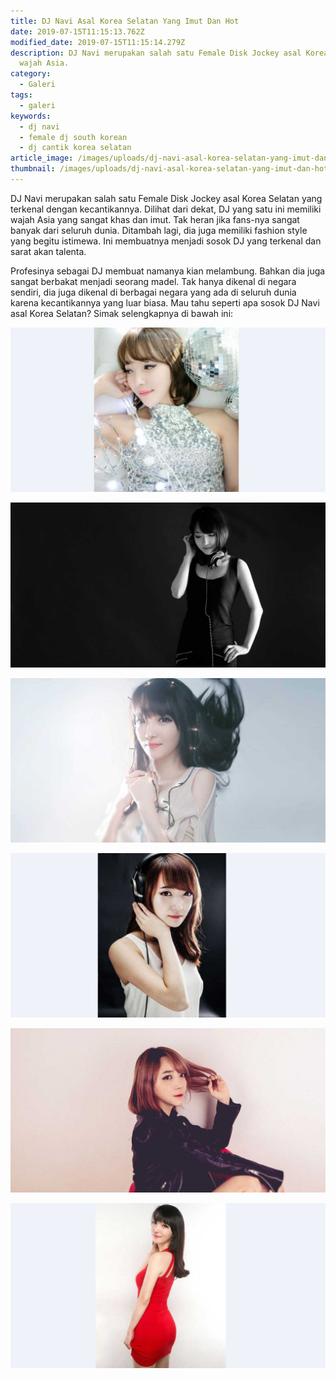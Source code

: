 ```yaml
---
title: DJ Navi Asal Korea Selatan Yang Imut Dan Hot
date: 2019-07-15T11:15:13.762Z
modified_date: 2019-07-15T11:15:14.279Z
description: DJ Navi merupakan salah satu Female Disk Jockey asal Korea Selatan yang terkenal dengan kecantikannya. Dilihat dari dekat, DJ yang satu ini memiliki
  wajah Asia.
category:
  - Galeri
tags:
  - galeri
keywords:
  - dj navi
  - female dj south korean
  - dj cantik korea selatan
article_image: /images/uploads/dj-navi-asal-korea-selatan-yang-imut-dan-hot-4.jpg
thumbnail: /images/uploads/dj-navi-asal-korea-selatan-yang-imut-dan-hot-4-010.jpg
---
```

DJ Navi merupakan salah satu Female Disk Jockey asal Korea Selatan yang terkenal dengan kecantikannya. Dilihat dari dekat, DJ yang satu ini memiliki wajah Asia yang sangat khas dan imut. Tak heran jika fans-nya sangat banyak dari seluruh dunia. Ditambah lagi, dia juga memiliki fashion style yang begitu istimewa. Ini membuatnya menjadi sosok DJ yang terkenal dan sarat akan talenta. 

Profesinya sebagai DJ membuat namanya kian melambung. Bahkan dia juga sangat berbakat menjadi seorang madel. Tak hanya dikenal di negara sendiri, dia juga dikenal di berbagai negara yang ada di seluruh dunia karena kecantikannya yang luar biasa. Mau tahu seperti apa sosok DJ Navi asal Korea Selatan? Simak selengkapnya di bawah ini:

![DJ Navi Asal Korea Selatan Yang Imut Dan Hot](/images/uploads/dj-navi-asal-korea-selatan-yang-imut-dan-hot-6.jpg)

![DJ Navi Asal Korea Selatan Yang Imut Dan Hot](/images/uploads/dj-navi-asal-korea-selatan-yang-imut-dan-hot-5.jpg)

![DJ Navi Asal Korea Selatan Yang Imut Dan Hot](/images/uploads/dj-navi-asal-korea-selatan-yang-imut-dan-hot-4.jpg)

![DJ Navi Asal Korea Selatan Yang Imut Dan Hot](/images/uploads/dj-navi-asal-korea-selatan-yang-imut-dan-hot-3.jpg)

![DJ Navi Asal Korea Selatan Yang Imut Dan Hot](/images/uploads/dj-navi-asal-korea-selatan-yang-imut-dan-hot-2.jpg)

![DJ Navi Asal Korea Selatan Yang Imut Dan Hot](/images/uploads/dj-navi-asal-korea-selatan-yang-imut-dan-hot-1.jpg)
